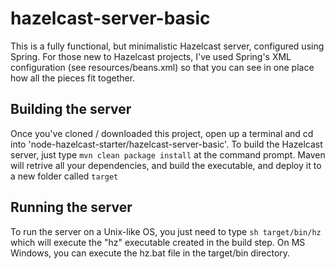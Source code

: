 # hazelcast-server-basic
This is a fully functional, but minimalistic Hazelcast server, configured using Spring. For those new to Hazelcast projects, I've used Spring's XML configuration (see resources/beans.xml) so that you can see in one place how all the pieces fit together.
## Building the server
Once you've cloned / downloaded this project, open up a terminal and cd into 'node-hazelcast-starter/hazelcast-server-basic'. To build the Hazelcast server, just type ```mvn clean package install``` at the command prompt. Maven will retrive all your dependencies, and build the executable, and deploy it to a new folder called ```target```
## Running the server
To run the server on a Unix-like OS, you just need to type ```sh target/bin/hz``` which will execute the "hz" executable created in the build step. On MS Windows, you can execute the hz.bat file in the target/bin directory.
